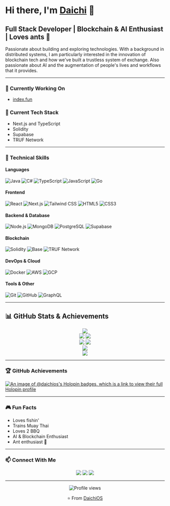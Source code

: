# Hi there, I'm [Daichi](https://zenge-portfolio.vercel.app/) 👋

## Full Stack Developer | **B**lockchain & AI Enthusiast | Loves ants 🐜

Passionate about building and exploring technologies. With a background in distributed systems, I am particularly interested in the innovation of blockchain tech and how we've built a trustless system of exchange.
Also passionate about AI and the augmentation of people's lives and workflows that it provides. 

---

### 🔭 Currently Working On
- [index.fun](https://index.fun/)

### 🌱 Current Tech Stack
- Next.js and TypeScript
- Solidity
- Supabase
- TRUF Network

---

### 💼 Technical Skills

#### Languages
![Java](https://img.shields.io/badge/-Java-red?style=flat-square&logo=java&logoColor=white)
![C#](https://img.shields.io/badge/-C%23-239120?style=flat-square&logo=csharp&logoColor=white)
![TypeScript](https://img.shields.io/badge/-TypeScript-3178C6?style=flat-square&logo=typescript&logoColor=white)
![JavaScript](https://img.shields.io/badge/-JavaScript-F7DF1E?style=flat-square&logo=javascript&logoColor=black)
![Go](https://img.shields.io/badge/-Go-00ADD8?style=flat-square&logo=go&logoColor=white)

#### Frontend
![React](https://img.shields.io/badge/-React-61DAFB?style=flat-square&logo=react&logoColor=black)
![Next.js](https://img.shields.io/badge/-Next.js-000000?style=flat-square&logo=nextdotjs&logoColor=white)
![Tailwind CSS](https://img.shields.io/badge/-Tailwind_CSS-06B6D4?style=flat-square&logo=tailwindcss&logoColor=white)
![HTML5](https://img.shields.io/badge/-HTML5-E34F26?style=flat-square&logo=html5&logoColor=white)
![CSS3](https://img.shields.io/badge/-CSS3-1572B6?style=flat-square&logo=css3&logoColor=white)

#### Backend & Database
![Node.js](https://img.shields.io/badge/-Node.js-339933?style=flat-square&logo=nodedotjs&logoColor=white)
![MongoDB](https://img.shields.io/badge/-MongoDB-47A248?style=flat-square&logo=mongodb&logoColor=white)
![PostgreSQL](https://img.shields.io/badge/-PostgreSQL-4169E1?style=flat-square&logo=postgresql&logoColor=white)
![Supabase](https://img.shields.io/badge/-Supabase-3ECF8E?style=flat-square&logo=supabase&logoColor=white)

#### Blockchain
![Solidity](https://img.shields.io/badge/-Solidity-363636?style=flat-square&logo=solidity&logoColor=white)
![Base](https://img.shields.io/badge/-Base-0052FF?style=flat-square&logo=coinbase&logoColor=white)
![TRUF Network](https://img.shields.io/badge/-TRUF_Network-00D395?style=flat-square&logo=blockchain&logoColor=white)

#### DevOps & Cloud
![Docker](https://img.shields.io/badge/-Docker-2496ED?style=flat-square&logo=docker&logoColor=white)
![AWS](https://img.shields.io/badge/-AWS-232F3E?style=flat-square&logo=amazonaws&logoColor=white)
![GCP](https://img.shields.io/badge/-GCP-4285F4?style=flat-square&logo=googlecloud&logoColor=white)

#### Tools & Other
![Git](https://img.shields.io/badge/-Git-F05032?style=flat-square&logo=git&logoColor=white)
![GitHub](https://img.shields.io/badge/-GitHub-181717?style=flat-square&logo=github&logoColor=white)
![GraphQL](https://img.shields.io/badge/-GraphQL-E10098?style=flat-square&logo=graphql&logoColor=white)

---

## 📊 GitHub Stats & Achievements

<div align="center">
  <img src="https://github-profile-summary-cards.vercel.app/api/cards/profile-details?username=DaichiOS&theme=radical" />
</div>

<div align="center">
  <img src="https://github-profile-summary-cards.vercel.app/api/cards/stats?username=DaichiOS&theme=radical" />
  <img src="https://github-profile-summary-cards.vercel.app/api/cards/repos-per-language?username=DaichiOS&theme=radical" />
</div>

<div align="center">
  <img src="https://github-profile-summary-cards.vercel.app/api/cards/most-commit-language?username=DaichiOS&theme=radical" />
  <img src="https://github-profile-summary-cards.vercel.app/api/cards/productive-time?username=DaichiOS&theme=radical" />
</div>

<div align="center">
  <img src="https://github-readme-streak-stats.herokuapp.com/?user=DaichiOS&theme=radical&hide_border=true" />
</div>

<div align="center">
  <img src="https://github-profile-trophy.vercel.app/?username=DaichiOS&theme=radical&column=4&margin-w=15&margin-h=15" />
</div>

---

### 🏆 GitHub Achievements
[![An image of @daichios's Holopin badges, which is a link to view their full Holopin profile](https://holopin.me/daichios)](https://holopin.io/@daichios)

---

### 🎮 Fun Facts
- Loves fishin'
- Trains Muay Thai
- Loves 2 BBQ
- AI & Blockchain Enthusiast
- Ant enthusiast 🐜

---

### 📫 Connect With Me
<div align="center">
  <a href="mailto:eddie.zeng95@gmail.com"><img src="https://img.shields.io/badge/Email-D14836?style=for-the-badge&logo=gmail&logoColor=white"/></a>
  <a href="https://www.linkedin.com/in/eddie-zeng-951066200/"><img src="https://img.shields.io/badge/LinkedIn-0077B5?style=for-the-badge&logo=linkedin&logoColor=white"/></a>
  <a href="https://x.com/DaichiBP"><img src="https://img.shields.io/badge/Twitter-1DA1F2?style=for-the-badge&logo=twitter&logoColor=white"/></a>
</div>

---

<div align="center">
  <img src="https://komarev.com/ghpvc/?username=DaichiOS&style=flat-square&color=blueviolet" alt="Profile views"/>
  
  ⭐️ From [DaichiOS](https://github.com/DaichiOS)
</div>
